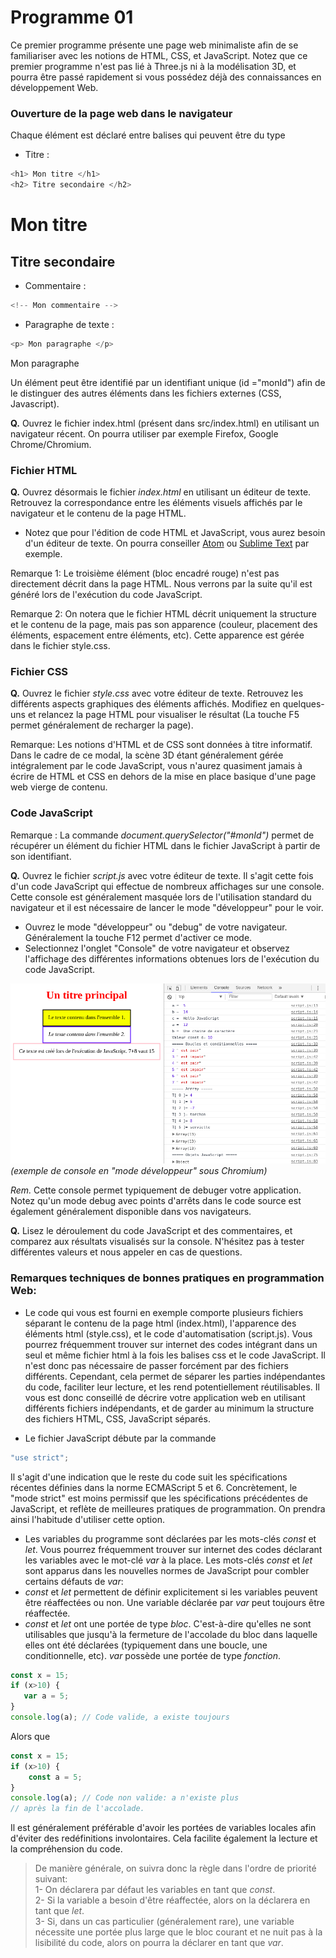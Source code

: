 # Programme 01

Ce premier programme présente une page web minimaliste afin de se familiariser avec les notions de HTML, CSS, et JavaScript. Notez que ce premier programme n'est pas lié à Three.js ni à la modélisation 3D, et pourra être passé rapidement si vous possédez déjà des connaissances en développement Web.

### Ouverture de la page web dans le navigateur

Chaque élément est déclaré entre balises qui peuvent être du type
* Titre :
```javascript
<h1> Mon titre </h1>
<h2> Titre secondaire </h2>
```
<h1> Mon titre </h1>
<h2> Titre secondaire </h2>

* Commentaire :
```javascript
<!-- Mon commentaire -->
```
* Paragraphe de texte :
```javascript
<p> Mon paragraphe </p>
```
<p> Mon paragraphe </p>

Un élément peut être identifié par un identifiant unique (id ="monId") afin de le distinguer des autres éléments dans les fichiers externes (CSS, Javascript).

__Q.__ Ouvrez le fichier index.html (présent dans src/index.html) en utilisant un navigateur récent. On pourra utiliser par exemple Firefox, Google Chrome/Chromium.

### Fichier HTML

__Q.__ Ouvrez désormais le fichier _index.html_ en utilisant un éditeur de texte. Retrouvez la correspondance entre les éléments visuels affichés par le navigateur et le contenu de la page HTML.
* Notez que pour l'édition de code HTML et JavaScript, vous aurez besoin d'un éditeur de texte. On pourra conseiller [Atom](https://atom.io/) ou [Sublime Text](https://www.sublimetext.com/) par exemple.

Remarque 1: Le troisième élément (bloc encadré rouge) n'est pas directement décrit dans la page HTML. Nous verrons par la suite qu'il est généré lors de l'exécution du code JavaScript.

Remarque 2: On notera que le fichier HTML décrit uniquement la structure et le contenu de la page, mais pas son apparence (couleur, placement des éléments, espacement entre éléments, etc). Cette apparence est gérée dans le fichier style.css.


### Fichier CSS

__Q.__ Ouvrez le fichier _style.css_ avec votre éditeur de texte. Retrouvez les différents aspects graphiques des éléments affichés. Modifiez en quelques-uns et relancez la page HTML pour visualiser le résultat (La touche F5 permet généralement de recharger la page).

Remarque: Les notions d'HTML et de CSS sont données à titre informatif. Dans le cadre de ce modal, la scène 3D étant généralement gérée intégralement par le code JavaScript, vous n'aurez quasiment jamais à écrire de HTML et CSS en dehors de la mise en place basique d'une page web vierge de contenu.

### Code JavaScript

Remarque : La commande _document.querySelector("#monId")_ permet de récupérer un élément du fichier HTML dans le fichier JavaScript à partir de son identifiant.  

__Q.__ Ouvrez le fichier _script.js_ avec votre éditeur de texte. Il s'agit cette fois d'un code JavaScript qui effectue de nombreux affichages sur une console. Cette console est généralement masquée lors de l'utilisation standard du navigateur et il est nécessaire de lancer le mode "développeur" pour le voir.
* Ouvrez le mode "développeur" ou "debug" de votre navigateur. Généralement la touche F12 permet d'activer ce mode.
* Selectionnez l'onglet "Console" de votre navigateur et observez l'affichage des différentes informations obtenues lors de l'exécution du code JavaScript.

![telechargement](pics/developer_mode.png)
_(exemple de console en "mode développeur" sous Chromium)_

_Rem._ Cette console permet typiquement de debuger votre application. Notez qu'un mode debug avec points d'arrêts dans le code source est également généralement disponible dans vos navigateurs.


__Q.__ Lisez le déroulement du code JavaScript et des commentaires, et comparez aux résultats visualisés sur la console.
N'hésitez pas à tester différentes valeurs et nous appeler en cas de questions.


### Remarques techniques de __bonnes pratiques__ en programmation Web:

* Le code qui vous est fourni en exemple comporte plusieurs fichiers séparant le contenu de la page html (index.html), l'apparence des éléments html (style.css), et le code d'automatisation (script.js).
Vous pourrez fréquemment trouver sur internet des codes intégrant dans un seul et même fichier html à la fois les balises css et le code JavaScript. Il n'est donc pas nécessaire de passer forcément par des fichiers différents. Cependant, cela permet de séparer les parties indépendantes du code, faciliter leur lecture, et les rend potentiellement réutilisables.
Il vous est donc conseillé de décrire votre application web en utilisant différents fichiers indépendants, et de garder au minimum la structure des fichiers HTML, CSS, JavaScript séparés.

* Le fichier JavaScript débute par la commande
```javascript
"use strict";
```
Il s'agit d'une indication que le reste du code suit les spécifications récentes définies dans la norme ECMAScript 5 et 6. Concrètement, le "mode strict" est moins permissif que les spécifications précédentes de JavaScript, et reflète de meilleures pratiques de programmation. On prendra ainsi l'habitude d'utiliser cette option.

* Les variables du programme sont déclarées par les mots-clés _const_ et _let_. Vous pourrez fréquemment trouver sur internet des codes déclarant les variables avec le mot-clé _var_ à la place. Les mots-clés _const_ et _let_ sont apparus dans les nouvelles normes de JavaScript pour combler certains défauts de _var_:
 * _const_ et _let_ permettent de définir explicitement si les variables peuvent être réaffectées ou non. Une variable déclarée par _var_ peut toujours être réaffectée.
 * _const_ et _let_ ont une portée de type _bloc_. C'est-à-dire qu'elles ne sont utilisables que jusqu'à la fermeture de l'accolade du bloc dans laquelle elles ont été déclarées (typiquement dans une boucle, une conditionnelle, etc). _var_ possède une portée de type _fonction_.
 ```javascript
const x = 15;
if (x>10) {
    var a = 5;
 }
 console.log(a); // Code valide, a existe toujours
```
Alors que
```javascript
const x = 15;
if (x>10) {
    const a = 5;
}
console.log(a); // Code non valide: a n'existe plus
// après la fin de l'accolade.
```
Il est généralement préférable d'avoir les portées de variables locales afin d'éviter des redéfinitions involontaires. Cela facilite également la lecture et la compréhension du code.
> De manière générale, on suivra donc la règle dans l'ordre de priorité suivant:<br/>
1- On déclarera par défaut les variables en tant que _const_. <br/>
2- Si la variable a besoin d'être réaffectée, alors on la déclarera en tant que _let_. <br/>
3- Si, dans un cas particulier (généralement rare), une variable nécessite une portée plus large que le bloc courant et ne nuit pas à la lisibilité du code, alors on pourra la déclarer en tant que _var_.
